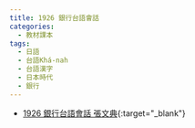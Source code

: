 ```yaml
---
title: 1926 銀行台語會話
categories: 
  - 教材課本
tags:
  - 日語
  - 台語Khá-nah
  - 台語漢字
  - 日本時代
  - 銀行
---
```


- [1926 銀行台語會話 張文典](https://kiek.taigi.info/1926GinhangTaigiHoeoe/){:target="_blank"}
